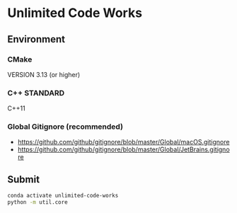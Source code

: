 # Unlimited Code Works

## Environment

### CMake

VERSION 3.13 (or higher)

### C++ STANDARD

C++11

### Global Gitignore (recommended)

- https://github.com/github/gitignore/blob/master/Global/macOS.gitignore
- https://github.com/github/gitignore/blob/master/Global/JetBrains.gitignore

## Submit

```bash
conda activate unlimited-code-works
python -m util.core
```
